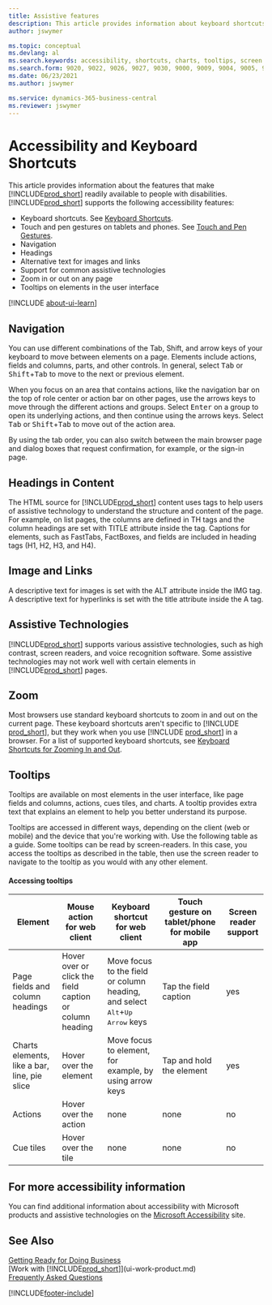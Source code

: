 ```yaml
---
title: Assistive features
description: This article provides information about keyboard shortcuts and other assistive features in Business Central for people with disabilities.
author: jswymer

ms.topic: conceptual
ms.devlang: al
ms.search.keywords: accessibility, shortcuts, charts, tooltips, screen reader
ms.search.form: 9020, 9022, 9026, 9027, 9030, 9000, 9009, 9004, 9005, 9024, 9006, 9007, 9010, 9016, 9017
ms.date: 06/23/2021
ms.author: jswymer

ms.service: dynamics-365-business-central
ms.reviewer: jswymer
---
```

# Accessibility and Keyboard Shortcuts

This article provides information about the features that make [!INCLUDE[prod_short](includes/prod_short.md)] readily available to people with disabilities. [!INCLUDE[prod_short](includes/prod_short.md)] supports the following accessibility features:  

- Keyboard shortcuts. See [Keyboard Shortcuts](keyboard-shortcuts.md).
- Touch and pen gestures on tablets and phones. See [Touch and Pen Gestures](touch-gestures.md).
- Navigation  
- Headings  
- Alternative text for images and links  
- Support for common assistive technologies 
- Zoom in or out on any page
- Tooltips on elements in the user interface

[!INCLUDE [about-ui-learn](includes/about-ui-learn.md)]

## <a name="Navigation"></a> Navigation
  
You can use different combinations of the Tab, Shift, and arrow keys of your keyboard to move between elements on a page. Elements include actions, fields and columns, parts, and other controls. In general, select <kbd>Tab</kbd> or <kbd>Shift</kbd>+<kbd>Tab</kbd> to move to the next or previous element.

When you focus on an area that contains actions, like the navigation bar on the top of role center or action bar on other pages, use the arrows keys to move through the different actions and groups. Select <kbd>Enter</kbd> on a group to open its underlying actions, and then continue using the arrows keys. Select <kbd>Tab</kbd> or <kbd>Shift</kbd>+<kbd>Tab</kbd> to move out of the action area.

By using the tab order, you can also switch between the main browser page and dialog boxes that request confirmation, for example, or the sign-in page.  

## <a name="Headings"></a> Headings in Content

The HTML source for [!INCLUDE[prod_short](includes/prod_short.md)] content uses tags to help users of assistive technology to understand the structure and content of the page. For example, on list pages, the columns are defined in TH tags and the column headings are set with TITLE attribute inside the tag. Captions for elements, such as FastTabs, FactBoxes, and fields are included in heading tags (H1, H2, H3, and H4).  

## <a name="Images"></a> Image and Links

A descriptive text for images is set with the ALT attribute inside the IMG tag. A descriptive text for hyperlinks is set with the title attribute inside the A tag.  

## <a name="AssistiveTech"></a> Assistive Technologies

[!INCLUDE[prod_short](includes/prod_short.md)] supports various assistive technologies, such as high contrast, screen readers, and voice recognition software. Some assistive technologies may not work well with certain elements in [!INCLUDE[prod_short](includes/prod_short.md)] pages.  

## <a name="zoom"></a> Zoom

Most browsers use standard keyboard shortcuts to zoom in and out on the current page. These keyboard shortcuts aren't specific to [!INCLUDE [prod_short](includes/prod_short.md)], but they work when you use [!INCLUDE [prod_short](includes/prod_short.md)] in a browser. For a list of supported keyboard shortcuts, see [Keyboard Shortcuts for Zooming In and Out](keyboard-shortcuts.md#zoomshortcuts).

## Tooltips

Tooltips are available on most elements in the user interface, like page fields and columns, actions, cues tiles, and charts. A tooltip provides extra text that explains an element to help you better understand its purpose. 

Tooltips are accessed in different ways, depending on the client (web or mobile) and the device that you're working with. Use the following table as a guide. Some tooltips can be read by screen-readers. In this case, you access the tooltips as described in the table, then use the screen reader to navigate to the tooltip as you would with any other element.

#### Accessing tooltips

|Element|Mouse action for web client|Keyboard shortcut for web client|Touch gesture on tablet/phone for mobile app|Screen reader support|
|-------|-----------------|------------|--------------------------|---------------------|
|Page fields and column headings|Hover over or click the field caption or column heading|Move focus to the field or column heading, and select <kbd>Alt</kbd>+<kbd>Up Arrow</kbd> keys|Tap the field caption |yes|
|Charts elements, like a bar, line, pie slice|Hover over the element|Move focus to element, for example, by using arrow keys|Tap and hold the element|yes|
|Actions|Hover over the action|none|none |no|
|Cue tiles|Hover over the tile |none|none|no|


<!--
- With a mouse, hover over the element.
- With keyboard, press the Alt+Up Arrow keys.
- On a tablet or phone, tap and hold on the element. To learn about more gestures, see [Touch and Pen Gestures](touch-gestures.md)

-->

## For more accessibility information

You can find additional information about accessibility with Microsoft products and assistive technologies on the [Microsoft Accessibility](https://go.microsoft.com/fwlink/?LinkId=262160) site.

## See Also

[Getting Ready for Doing Business](ui-get-ready-business.md)  
[Work with [!INCLUDE[prod_short](includes/prod_short.md)]](ui-work-product.md)  
[Frequently Asked Questions](across-faq.yml)  

[!INCLUDE[footer-include](includes/footer-banner.md)]
